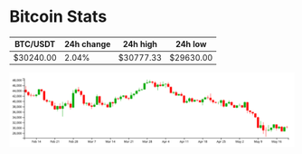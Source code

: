 # Bitcoin Stats

BTC/USDT|24h change|24h high|24h low|
|---|---|---|---|
|$30240.00|2.04%|$30777.33|$29630.00|

<img src="./chart.svg">
